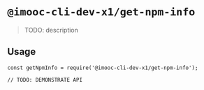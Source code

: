# `@imooc-cli-dev-x1/get-npm-info`

> TODO: description

## Usage

```
const getNpmInfo = require('@imooc-cli-dev-x1/get-npm-info');

// TODO: DEMONSTRATE API
```
